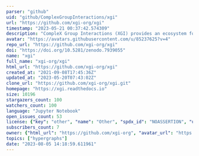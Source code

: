 ```yaml
---
parser: "github"
uid: "github/ComplexGroupInteractions/xgi"
url: "https://github.com/xgi-org/xgi"
timestamp: "2023-05-21 00:37:42.574309"
description: "CompleX Group Interactions (XGI) provides an ecosystem for the analysis and representation of complex systems with group interactions."
avatar: "https://avatars.githubusercontent.com/u/85237625?v=4"
repo_url: "https://github.com/xgi-org/xgi"
doi: "https://doi.org/10.5281/zenodo.7939055"
name: "xgi"
full_name: "xgi-org/xgi"
html_url: "https://github.com/xgi-org/xgi"
created_at: "2021-09-08T17:45:36Z"
updated_at: "2023-05-20T07:43:02Z"
clone_url: "https://github.com/xgi-org/xgi.git"
homepage: "https://xgi.readthedocs.io"
size: 10196
stargazers_count: 100
watchers_count: 100
language: "Jupyter Notebook"
open_issues_count: 53
license: {"key": "other", "name": "Other", "spdx_id": "NOASSERTION", "url": null, "node_id": "MDc6TGljZW5zZTA="}
subscribers_count: 7
owner: {"html_url": "https://github.com/xgi-org", "avatar_url": "https://avatars.githubusercontent.com/u/85237625?v=4", "login": "xgi-org", "type": "Organization"}
topics: ["hypergraphs"]
date: "2023-08-05 14:18:59.611961"
---
```

